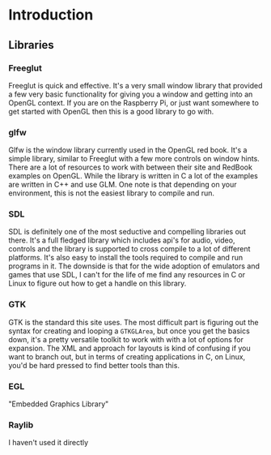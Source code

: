 # Introduction

## Libraries

### Freeglut

Freeglut is quick and effective. It's a very small window library that provided a few very basic functionality for giving you a window and getting into an OpenGL context. If you are on the Raspberry Pi, or just want somewhere to get started with OpenGL then this is a good library to go with.

### glfw

Glfw is the window library currently used in the OpenGL red book. It's a simple library, similar to Freeglut with a few more controls on window hints. There are a lot of resources to work with between their site and RedBook examples on OpenGL. While the library is written in C a lot of the examples are written in C++ and use GLM. One note is that depending on your environment, this is not the easiest library to compile and run.

### SDL

SDL is definitely one of the most seductive and compelling libraries out there. It's a full fledged library which includes api's for audio, video, controls and the library is supported to cross compile to a lot of different platforms. It's also easy to install the tools required to compile and run programs in it. The downside is that for the wide adoption of emulators and games that use SDL, I can't for the life of me find any resources in C or Linux to figure out how to get a handle on this library.

### GTK

GTK is the standard this site uses. The most difficult part is figuring out the syntax for creating and looping a `GTKGLArea`, but once you get the basics down, it's a pretty versatile toolkit to work with with a lot of options for expansion. The XML and approach for layouts is kind of confusing if you want to branch out, but in terms of creating applications in C, on Linux, you'd be hard pressed to find better tools than this.

### EGL

"Embedded Graphics Library"

### Raylib

I haven't used it directly
